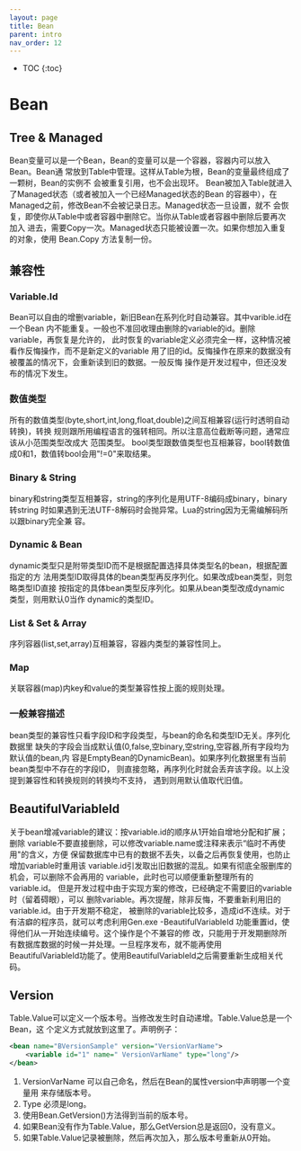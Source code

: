 ```yaml
---
layout: page
title: Bean
parent: intro
nav_order: 12
---
```


* TOC
{:toc}

# Bean

## Tree & Managed
Bean变量可以是一个Bean，Bean的变量可以是一个容器，容器内可以放入Bean。Bean通
常放到Table中管理。这样从Table为根，Bean的变量最终组成了一颗树，Bean的实例不
会被重复引用，也不会出现环。
Bean被加入Table就进入了Managed状态（或者被加入一个已经Managed状态的Bean
的容器中），在Managed之前，修改Bean不会被记录日志。Managed状态一旦设置，就不
会恢复，即使你从Table中或者容器中删除它。当你从Table或者容器中删除后要再次加入
进去，需要Copy一次。Managed状态只能被设置一次。如果你想加入重复的对象，使用
Bean.Copy 方法复制一份。
## 兼容性
### Variable.Id
Bean可以自由的增删variable，新旧Bean在系列化时自动兼容。其中varible.id在一个Bean
内不能重复。一般也不准回收理由删除的variable的id。删除variable，再恢复是允许的，
此时恢复的variable定义必须完全一样，这种情况被看作反悔操作，而不是新定义的variable
用了旧的id。反悔操作在原来的数据没有被覆盖的情况下，会重新读到旧的数据。一般反悔
操作是开发过程中，但还没发布的情况下发生。
### 数值类型
所有的数值类型(byte,short,int,long,float,double)之间互相兼容(运行时透明自动转换)，转换
规则跟所用编程语言的强转相同。所以注意高位截断等问题，通常应该从小范围类型改成大
范围类型。
bool类型跟数值类型也互相兼容，bool转数值成0和1，数值转bool会用"!=0"来取结果。
### Binary &amp; String
binary和string类型互相兼容，string的序列化是用UTF-8编码成binary，binary转string
时如果遇到无法UTF-8解码时会抛异常。Lua的string因为无需编解码所以跟binary完全兼
容。
### Dynamic & Bean
dynamic类型只是附带类型ID而不是根据配置选择具体类型名的bean，根据配置指定的方
法用类型ID取得具体的bean类型再反序列化。如果改成bean类型，则忽略类型ID直接
按指定的具体bean类型反序列化。如果从bean类型改成dynamic类型，则用默认0当作
dynamic的类型ID。
### List &amp; Set &amp; Array
序列容器(list,set,array)互相兼容，容器内类型的兼容性同上。
### Map
关联容器(map)内key和value的类型兼容性按上面的规则处理。
### 一般兼容描述
bean类型的兼容性只看字段ID和字段类型，与bean的命名和类型ID无关。序列化数据里
缺失的字段会当成默认值(0,false,空binary,空string,空容器,所有字段均为默认值的bean,内
容是EmptyBean的DynamicBean)。如果序列化数据里有当前bean类型中不存在的字段ID，
则直接忽略，再序列化时就会丢弃该字段。以上没提到兼容性和转换规则的转换均不支持，
遇到则用默认值取代旧值。
## BeautifulVariableId
关于bean增减variable的建议：按variable.id的顺序从1开始自增地分配和扩展；删除
variable不要直接删除，可以修改variable.name或注释来表示“临时不再使用"的含义，方便
保留数据库中已有的数据不丢失，以备之后再恢复使用，也防止增加variable时重用该
variable.id引发取出旧数据的混乱。如果有彻底全服删库的机会，可以删除不会再用的
variable，此时也可以顺便重新整理所有的variable.id。
但是开发过程中由于实现方案的修改，已经确定不需要旧的variable时（留着碍眼），可以
删除variable。再次提醒，除非反悔，不要重新利用旧的variable.id。由于开发期不稳定，
被删除的variable比较多，造成id不连续。对于有洁癖的程序员，就可以考虑利用Gen.exe
-BeautifulVariableId 功能重置id，使得他们从一开始连续编号。这个操作是个不兼容的修
改，只能用于开发期删除所有数据库数据的时候一并处理。一旦程序发布，就不能再使用
BeautifulVariableId功能了。使用BeautifulVariableId之后需要重新生成相关代码。
## Version
Table.Value可以定义一个版本号。当修改发生时自动递增。Table.Value总是一个Bean，这
个定义方式就放到这里了。声明例子：

```xml
<bean name="BVersionSample" version="VersionVarName">
	<variable id="1" name=" VersionVarName" type="long"/>
</bean>
```

1.	VersionVarName 可以自己命名，然后在Bean的属性version中声明哪一个变量用
来存储版本号。
2.	Type 必须是long。
3.	使用Bean.GetVersion()方法得到当前的版本号。
4.	如果Bean没有作为Table.Value，那么GetVersion总是返回0，没有意义。
5.	如果Table.Value记录被删除，然后再次加入，那么版本号重新从0开始。
